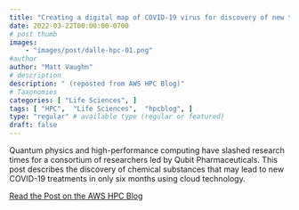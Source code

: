 ```yaml
---
title: "Creating a digital map of COVID-19 virus for discovery of new treatment compounds"
date: 2022-03-22T00:00:00-0700
# post thumb
images:
    - "images/post/dalle-hpc-01.png"
#author
author: "Matt Vaughn"
# description
description: " (reposted from AWS HPC Blog)"
# Taxonomies
categories: [ "Life Sciences", ]
tags: [ "HPC",  "Life Sciences",  "hpcblog", ]
type: "regular" # available type (regular or featured)
draft: false
---
```


Quantum physics and high-performance computing have slashed research times for a consortium of researchers led by Qubit Pharmaceuticals. This post describes the discovery of chemical substances that may lead to new COVID-19 treatments in only six months using cloud technology.

<a href="{{ url }}" class="btn btn-primary btn-lg active" role="button" aria-pressed="true" style="margin-top: 8px;">Read the Post on the AWS HPC Blog</a>